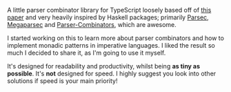 A little parser combinator library for TypeScript loosely based off of [this paper][1] and very heavily inspired by Haskell packages; primarily [Parsec][2], [Megaparsec][4] and [Parser-Combinators][3], which are awesome.

I started working on this to learn more about parser combinators and how to implement monadic patterns in imperative languages. I liked the result so much I decided to share it, as I'm going to use it myself.

It's designed for readability and productivity, whilst being **as tiny as possible**. It's **not** designed for speed. I highly suggest you look into other solutions if speed is your main priority!

[1]: https://www.microsoft.com/en-us/research/wp-content/uploads/2016/02/parsec-paper-letter.pdf
[2]: https://hackage.haskell.org/package/parsec
[3]: https://hackage.haskell.org/package/parser-combinators
[4]: https://hackage.haskell.org/package/megaparsec
